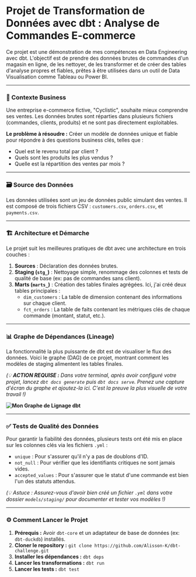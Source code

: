 # Projet de Transformation de Données avec dbt : Analyse de Commandes E-commerce

Ce projet est une démonstration de mes compétences en Data Engineering avec dbt. L'objectif est de prendre des données brutes de commandes d'un magasin en ligne, de les nettoyer, de les transformer et de créer des tables d'analyse propres et fiables, prêtes à être utilisées dans un outil de Data Visualisation comme Tableau ou Power BI.

---

### 🎯 Contexte Business

Une entreprise e-commerce fictive, "Cyclistic", souhaite mieux comprendre ses ventes. Les données brutes sont réparties dans plusieurs fichiers (commandes, clients, produits) et ne sont pas directement exploitables.

**Le problème à résoudre :** Créer un modèle de données unique et fiable pour répondre à des questions business clés, telles que :
* Quel est le revenu total par client ?
* Quels sont les produits les plus vendus ?
* Quelle est la répartition des ventes par mois ?

---

### 🗃️ Source des Données

Les données utilisées sont un jeu de données public simulant des ventes. Il est composé de trois fichiers CSV : `customers.csv`, `orders.csv`, et `payments.csv`.

---

### 🏗️ Architecture et Démarche

Le projet suit les meilleures pratiques de dbt avec une architecture en trois couches :

1.  **Sources** : Déclaration des données brutes.
2.  **Staging (`stg_`)** : Nettoyage simple, renommage des colonnes et tests de qualité de base (ex: pas de commandes sans client).
3.  **Marts (`marts_`)** : Création des tables finales agrégées. Ici, j'ai créé deux tables principales :
    * `dim_customers` : La table de dimension contenant des informations sur chaque client.
    * `fct_orders` : La table de faits contenant les métriques clés de chaque commande (montant, statut, etc.).

---

### 📊 Graphe de Dépendances (Lineage)

La fonctionnalité la plus puissante de dbt est de visualiser le flux des données. Voici le graphe (DAG) de ce projet, montrant comment les modèles de staging alimentent les tables finales.

*(💡 **ACTION REQUISE :** Dans votre terminal, après avoir configuré votre projet, lancez `dbt docs generate` puis `dbt docs serve`. Prenez une capture d'écran du graphe et ajoutez-la ici. C'est la preuve la plus visuelle de votre travail !)*

**![Mon Graphe de Lignage dbt](lien_vers_votre_capture_decran.png)**

---

### ✅ Tests de Qualité des Données

Pour garantir la fiabilité des données, plusieurs tests ont été mis en place sur les colonnes clés via les fichiers `.yml` :
* `unique` : Pour s'assurer qu'il n'y a pas de doublons d'ID.
* `not_null` : Pour vérifier que les identifiants critiques ne sont jamais vides.
* `accepted_values` : Pour s'assurer que le statut d'une commande est bien l'un des statuts attendus.

*(💡 Astuce : Assurez-vous d'avoir bien créé un fichier `.yml` dans votre dossier `models/staging/` pour documenter et tester vos modèles !)*

---

### ⚙️ Comment Lancer le Projet

1.  **Prérequis :** Avoir `dbt-core` et un adaptateur de base de données (ex: `dbt-duckdb`) installés.
2.  **Cloner le repository :**
    `git clone https://github.com/Alisson-K/dbt-challenge.git`
3.  **Installer les dépendances :**
    `dbt deps`
4.  **Lancer les transformations :**
    `dbt run`
5.  **Lancer les tests :**
    `dbt test`
